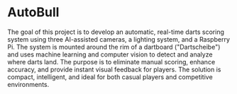 # AutoBull

The goal of this project is to develop an automatic, real-time darts scoring system using three AI-assisted cameras, a lighting system, and a Raspberry Pi. The system is mounted around the rim of a dartboard ("Dartscheibe") and uses machine learning and computer vision to detect and analyze where darts land. The purpose is to eliminate manual scoring, enhance accuracy, and provide instant visual feedback for players. The solution is compact, intelligent, and ideal for both casual players and competitive environments.
